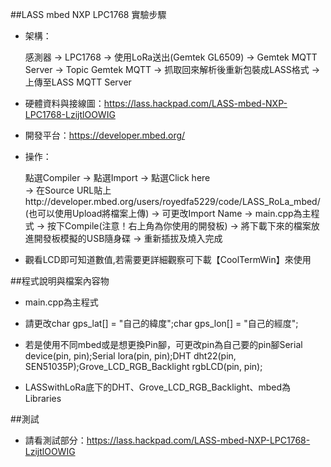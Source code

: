 ##LASS mbed NXP LPC1768 實驗步驟

* 架構：

	感測器 -> LPC1768 -> 使用LoRa送出(Gemtek GL6509) 
	-> Gemtek MQTT Server -> Topic Gemtek MQTT 
	-> 抓取回來解析後重新包裝成LASS格式 
	-> 上傳至LASS MQTT Server

* 硬體資料與接線圖：https://lass.hackpad.com/LASS-mbed-NXP-LPC1768-LzijtlOOWIG

* 開發平台：https://developer.mbed.org/

* 操作：

	點選Compiler -> 點選Import -> 點選Click here  
	-> 在Source URL貼上http://developer.mbed.org/users/royedfa5229/code/LASS_RoLa_mbed/ (也可以使用Upload將檔案上傳)
	-> 可更改Import Name -> main.cpp為主程式 
	-> 按下Compile(注意！右上角為你使用的開發板) 
	-> 將下載下來的檔案放進開發板模擬的USB隨身碟 
	-> 重新插拔及燒入完成

* 觀看LCD即可知道數值,若需要更詳細觀察可下載【CoolTermWin】來使用

##程式說明與檔案內容物

* main.cpp為主程式

* 請更改char gps_lat[] = "自己的緯度";char gps_lon[] = "自己的經度";

* 若是使用不同mbed或是想更換Pin腳，可更改pin為自己要的pin腳Serial device(pin, pin);Serial lora(pin, pin);DHT dht22(pin, SEN51035P);Grove_LCD_RGB_Backlight rgbLCD(pin, pin);

* LASSwithLoRa底下的DHT、Grove_LCD_RGB_Backlight、mbed為Libraries

##測試

* 請看測試部分：https://lass.hackpad.com/LASS-mbed-NXP-LPC1768-LzijtlOOWIG
